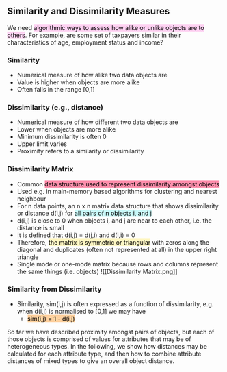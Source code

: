 
## Similarity and Dissimilarity Measures

We need <mark style="background: #FFB8EBA6;">algorithmic ways to assess how alike or unlike objects are to others</mark>. For example, are some set of taxpayers similar in their characteristics of age, employment status and income?

### Similarity

- Numerical measure of how alike two data objects are
- Value is higher when objects are more alike
- Often falls in the range [0,1]

### Dissimilarity (e.g., distance)

- Numerical measure of how different two data objects are
- Lower when objects are more alike
- Minimum dissimilarity is often 0
- Upper limit varies
- Proximity refers to a similarity or dissimilarity

### Dissimilarity Matrix

- Common <mark style="background: #FF5582A6;">data structure used to represent dissimilarity amongst objects</mark>
- Used e.g. in main-memory based algorithms for clustering and nearest neighbour
- For n data points, an n x n matrix data structure that shows dissimilarity or distance d(i,j) for <mark style="background: #ABF7F7A6;">all pairs of n objects i, and j</mark>
- d(i,j) is close to 0 when objects i, and j are near to each other, i.e. the distance is small
- It is defined that d(i,j) = d(j,i) and d(i,i) = 0
- Therefore, <mark style="background: #FFF3A3A6;">the matrix is symmetric or triangular</mark> with zeros along the diagonal and duplicates (often not represented at all) in the upper right triangle
- Single mode or one-mode matrix because rows and columns represent the same things (i.e. objects)
![[Dissimilarity Matrix.png]]

### Similarity from Dissimilarity

- Similarity, sim(i,j) is often expressed as a function of dissimilarity, e.g. when d(i,j) is normalised to [0,1] we may have
  - <mark style="background: #FFB86CA6;">sim(i,j) = 1 - d(i,j)</mark>

So far we have described proximity amongst pairs of objects, but each of those objects is comprised of values for attributes that may be of heterogeneous types. In the following, we show how distances may be calculated for each attribute type, and then how to combine attribute distances of mixed types to give an overall object distance.

